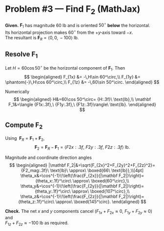
# Problem #3 — Find $\mathbf F_2$ (MathJax)

**Given.** $\mathbf F_1$ has magnitude $60$ lb and is oriented $50^\circ$ **below** the horizontal.  
Its horizontal projection makes $60^\circ$ from the $+y$‑axis toward $-x$.  
The resultant is $\mathbf F_R=\langle 0,\,0,\,-100\rangle$ lb.

## Resolve $\mathbf F_1$
Let $H=60\cos 50^\circ$ be the horizontal component of $\mathbf F_1$. Then
$$
\begin{aligned}
F_{1x} &= -\,H\sin 60^\circ,\\
F_{1y} &= \phantom{-}\,H\cos 60^\circ,\\
F_{1z} &= -\,60\sin 50^\circ.
\end{aligned}
$$

Numerically
$$
\begin{aligned}
H&=60\cos 50^\circ= {H:.3f}\ \text{lb},\\
\mathbf F_1&=\langle {F1x:.3f},\ {F1y:.3f},\ {F1z:.3f}\rangle\ \text{lb}.
\end{aligned}
$$

## Compute $\mathbf F_2$
Using $\ \mathbf F_R=\mathbf F_1+\mathbf F_2$,
$$
\mathbf F_2=\mathbf F_R-\mathbf F_1=\left\langle {F2x:.3f},\ {F2y:.3f},\ {F2z:.3f}\right\rangle\ \text{lb}.
$$

Magnitude and coordinate direction angles
$$
\begin{aligned}
|\mathbf F_2|&=\sqrt{F_{2x}^2+F_{2y}^2+F_{2z}^2}={F2_mag:.3f}\ \text{lb}\ \approx\ \boxed{66\ \text{lb}},\\[4pt]
\theta_x&=\cos^{-1}\!\left(\frac{F_{2x}}{|\mathbf F_2|}\right)= {theta_x:.1f}^\circ\ \approx\ \boxed{60^\circ},\\
\theta_y&=\cos^{-1}\!\left(\frac{F_{2y}}{|\mathbf F_2|}\right)= {theta_y:.1f}^\circ\ \approx\ \boxed{107^\circ},\\
\theta_z&=\cos^{-1}\!\left(\frac{F_{2z}}{|\mathbf F_2|}\right)= {theta_z:.1f}^\circ\ \approx\ \boxed{145^\circ}.
\end{aligned}
$$

**Check.** The net $x$ and $y$ components cancel ($F_{1x}+F_{2x}\approx0$, $F_{1y}+F_{2y}\approx0$) and  
$F_{1z}+F_{2z}\approx-100$ lb as required.

